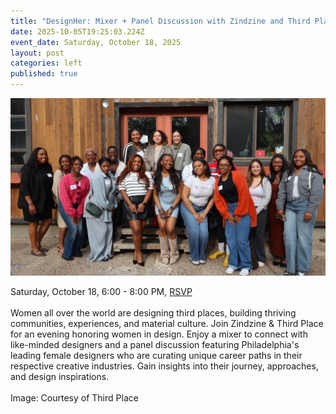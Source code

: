 ```yaml
---
title: "DesignHer: Mixer + Panel Discussion with Zindzine and Third Place"
date: 2025-10-05T19:25:03.224Z
event_date: Saturday, October 18, 2025
layout: post
categories: left
published: true
---
```

![Third Place and Zindzine](/assets/img/img_8439-1-.jpg)

Saturday, October 18, 6:00 - 8:00 PM, [RSVP](https://posh.vip/e/designing-her-way)\
\
Women all over the world are designing third places, building thriving communities, experiences, and material culture. Join Zindzine & Third Place for an evening honoring women in design. Enjoy a mixer to connect with like-minded designers and a panel discussion featuring Philadelphia's leading female designers who are curating unique career paths in their respective creative industries. Gain insights into their journey, approaches, and design inspirations.\
\
Image: Courtesy of Third Place